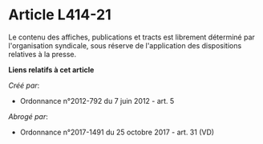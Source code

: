 # Article L414-21

Le contenu des affiches, publications et tracts est librement déterminé par l'organisation syndicale, sous réserve de
l'application des dispositions relatives à la presse.

**Liens relatifs à cet article**

_Créé par_:

  - Ordonnance n°2012-792 du 7 juin 2012 - art. 5

_Abrogé par_:

  - Ordonnance n°2017-1491 du 25 octobre 2017 - art. 31 (VD)
